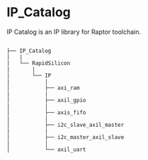 # IP_Catalog
IP Catalog is an IP library for Raptor toolchain.
```

├── IP_Catalog
|   |
|   └── RapidSilicon
|       |
│       └── IP
|           |
│           ├── axi_ram
|           |
│           ├── axil_gpio
|           |
│           ├── axis_fifo
|           |
│           ├── i2c_slave_axil_master
|           |
│           ├── i2c_master_axil_slave
|           |
│           └── axil_uart
```
